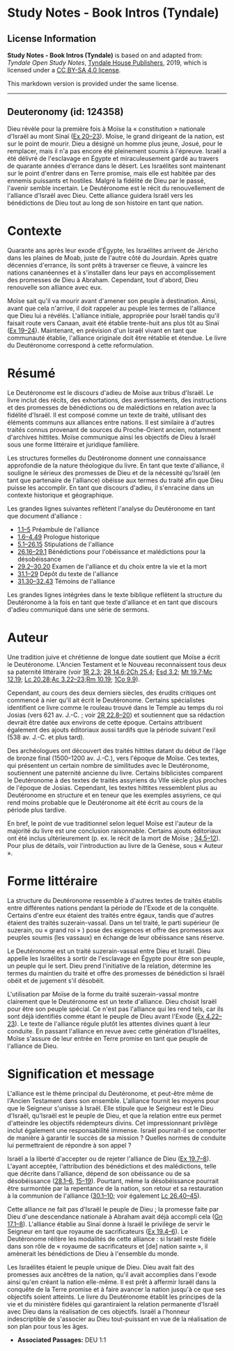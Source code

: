 # Study Notes - Book Intros (Tyndale)

## License Information

**Study Notes - Book Intros (Tyndale)** is based on and adapted from: _Tyndale Open Study Notes_, [Tyndale House Publishers](https://tyndaleopenresources.com/), 2019, which is licensed under a [CC BY-SA 4.0 license](https://creativecommons.org/licenses/by-sa/4.0/legalcode.en).

This markdown version is provided under the same license.



--------------------------------

## Deuteronomy (id: 124358)

Dieu révèle pour la première fois à Moïse la « constitution » nationale d'Israël au mont Sinaï ([Ex 20–23](https://ref.ly/Exod20:1-Exod23:33)). Moïse, le grand dirigeant de la nation, est sur le point de mourir. Dieu a désigné un homme plus jeune, Josué, pour le remplacer, mais il n'a pas encore été pleinement soumis à l'épreuve. Israël a été délivré de l'esclavage en Égypte et miraculeusement gardé au travers de quarante années d'errance dans le désert. Les Israélites sont maintenant sur le point d'entrer dans en Terre promise, mais elle est habitée par des ennemis puissants et hostiles. Malgré la fidélité de Dieu par le passé, l'avenir semble incertain. Le Deutéronome est le récit du renouvellement de l'alliance d'Israël avec Dieu. Cette alliance guidera Israël vers les bénédictions de Dieu tout au long de son histoire en tant que nation.

Contexte
========

Quarante ans après leur exode d'Égypte, les Israélites arrivent de Jéricho dans les plaines de Moab, juste de l'autre côté du Jourdain. Après quatre décennies d'errance, ils sont prêts à traverser ce fleuve, à vaincre les nations cananéennes et à s'installer dans leur pays en accomplissement des promesses de Dieu à Abraham. Cependant, tout d'abord, Dieu renouvelle son alliance avec eux.

Moïse sait qu'il va mourir avant d'amener son peuple à destination. Ainsi, avant que cela n'arrive, il doit rappeler au peuple les termes de l'alliance que Dieu lui a révélés. L'alliance initiale, appropriée pour Israël tandis qu'il faisait route vers Canaan, avait été établie trente\-huit ans plus tôt au Sinaï ([Ex 19–24](https://ref.ly/Exod19:1-Exod24:18)). Maintenant, en prévision d'un Israël vivant en tant que communauté établie, l'alliance originale doit être rétablie et étendue. Le livre du Deutéronome correspond à cette reformulation.

Résumé
======

Le Deutéronome est le discours d'adieu de Moïse aux tribus d'Israël. Le livre inclut des récits, des exhortations, des avertissements, des instructions et des promesses de bénédictions ou de malédictions en relation avec la fidélité d'Israël. Il est composé comme un texte de traité, utilisant des éléments communs aux alliances entre nations. Il est similaire à d'autres traités connus provenant de sources du Proche\-Orient ancien, notamment d'archives hittites. Moïse communique ainsi les objectifs de Dieu à Israël sous une forme littéraire et juridique familière.

Les structures formelles du Deutéronome donnent une connaissance approfondie de la nature théologique du livre. En tant que texte d'alliance, il souligne le sérieux des promesses de Dieu et de la nécessité qu'Israël (en tant que partenaire de l'alliance) obéisse aux termes du traité afin que Dieu puisse les accomplir. En tant que discours d'adieu, il s'enracine dans un contexte historique et géographique.

Les grandes lignes suivantes reflètent l'analyse du Deutéronome en tant que document d'alliance :

* [1\.1–5](https://ref.ly/Deut1:1-Deut1:5) Préambule de l'alliance
* [1\.6–4\.49](https://ref.ly/Deut1:6-Deut4:49) Prologue historique
* [5\.1–26\.15](https://ref.ly/Deut5:1-Deut26:15) Stipulations de l'alliance
* [26\.16–29\.1](https://ref.ly/Deut26:16-Deut29:1) Bénédictions pour l'obéissance et malédictions pour la désobéissance
* [29\.2–30\.20](https://ref.ly/Deut29:2-Deut30:20) Examen de l'alliance et du choix entre la vie et la mort
* [31\.1–29](https://ref.ly/Deut31:1-Deut31:29) Dépôt du texte de l'alliance
* [31\.30–32\.43](https://ref.ly/Deut31:30-Deut32:43) Témoins de l'alliance

Les grandes lignes intégrées dans le texte biblique reflètent la structure du Deutéronome à la fois en tant que texte d'alliance et en tant que discours d'adieu communiqué dans une série de sermons.

Auteur
======

Une tradition juive et chrétienne de longue date soutient que Moïse a écrit le Deutéronome. L'Ancien Testament et le Nouveau reconnaissent tous deux sa paternité littéraire (voir [1R 2\.3](https://ref.ly/1Kgs2:3); [2R 14\.6](https://ref.ly/2Kgs14:6);[2Ch 25\.4](https://ref.ly/2Chr25:4); [Esd 3\.2](https://ref.ly/Ezra3:2); [Mt 19\.7](https://ref.ly/Matt19:7);[Mc 12\.19](https://ref.ly/Mark12:19); [Lc 20\.28](https://ref.ly/Luke20:28);[Ac 3\.22–23](https://ref.ly/Acts3:22-Acts3:23);[Rm 10\.19](https://ref.ly/Rom10:19); [1Co 9\.9](https://ref.ly/1Cor9:9)).

Cependant, au cours des deux derniers siècles, des érudits critiques ont commencé à nier qu'il ait écrit le Deutéronome. Certains spécialistes identifient ce livre comme le rouleau trouvé dans le Temple au temps du roi Josias (vers 621 av. J.\-C. ; voir [2R 22\.8–20](https://ref.ly/2Kgs22:8-2Kgs22:20)) et soutiennent que sa rédaction devrait être datée aux environs de cette époque. Certains attribuent également des ajouts éditoriaux aussi tardifs que la période suivant l'exil (538 av. J.\-C. et plus tard).

Des archéologues ont découvert des traités hittites datant du début de l'âge de bronze final (1500–1200 av. J.\-C.), vers l'époque de Moïse. Ces textes, qui présentent un certain nombre de similitudes avec le Deutéronome, soutiennent une paternité ancienne du livre. Certains biblicistes comparent le Deutéronome à des textes de traités assyriens du VIIe siècle plus proches de l'époque de Josias. Cependant, les textes hittites ressemblent plus au Deutéronome en structure et en teneur que les exemples assyriens, ce qui rend moins probable que le Deutéronome ait été écrit au cours de la période plus tardive.

En bref, le point de vue traditionnel selon lequel Moïse est l'auteur de la majorité du livre est une conclusion raisonnable. Certains ajouts éditoriaux ont été inclus ultérieurement (p. ex. le récit de la mort de Moïse ; [34\.5–12](https://ref.ly/Deut34:5-Deut34:12)). Pour plus de détails, voir l'introduction au livre de la Genèse, sous « Auteur ».

Forme littéraire
================

La structure du Deutéronome ressemble à d'autres textes de traités établis entre différentes nations pendant la période de l'Exode et de la conquête. Certains d'entre eux étaient des traités entre égaux, tandis que d'autres étaient des traités suzerain\-vassal. Dans un tel traité, le parti supérieur (le suzerain, ou « grand roi » ) pose des exigences et offre des promesses aux peuples soumis (les vassaux) en échange de leur obéissance sans réserve.

Le Deutéronome est un traité suzerain\-vassal entre Dieu et Israël. Dieu appelle les Israélites à sortir de l'esclavage en Égypte pour être son peuple, un peuple qui le sert. Dieu prend l'initiative de la relation, détermine les termes du maintien du traité et offre des promesses de bénédiction si Israël obéit et de jugement s'il désobéit.

L'utilisation par Moïse de la forme du traité suzerain\-vassal montre clairement que le Deutéronome est un texte d'alliance. Dieu choisit Israël pour être son peuple spécial. Ce n'est pas l'alliance qui les rend tels, car ils sont déjà identifiés comme étant le peuple de Dieu avant l'Exode ([Ex 4\.22–23](https://ref.ly/Exod4:22-Exod4:23)). Le texte de l'alliance régule plutôt les attentes divines quant à leur conduite. En passant l'alliance en revue avec cette génération d'Israélites, Moïse s'assure de leur entrée en Terre promise en tant que peuple de l'alliance de Dieu.

Signification et message
========================

L'alliance est le thème principal du Deutéronome, et peut\-être même de l'Ancien Testament dans son ensemble. L'alliance fournit les moyens pour que le Seigneur s'unisse à Israël. Elle stipule que le Seigneur est le Dieu d'Israël, qu'Israël est le peuple de Dieu, et que la relation entre eux permet d'atteindre les objectifs rédempteurs divins. Cet impressionnant privilège inclut également une responsabilité immense. Israël pourrait\-il se comporter de manière à garantir le succès de sa mission ? Quelles normes de conduite lui permettraient de répondre à son appel ?

Israël a la liberté d'accepter ou de rejeter l'alliance de Dieu ([Ex 19\.7–8](https://ref.ly/Exod19:7-Exod19:8)). L'ayant acceptée, l'attribution des bénédictions et des malédictions, telle que décrite dans l'alliance, dépend de son obéissance ou de sa désobéissance ([28\.1–6](https://ref.ly/Deut28:1-Deut28:6), [15–19](https://ref.ly/Deut28:15-Deut28:19)). Pourtant, même la désobéissance pourrait être surmontée par la repentance de la nation, son retour et sa restauration à la communion de l'alliance ([30\.1–10](https://ref.ly/Deut30:1-Deut30:10); voir également [Lc 26\.40–45](https://ref.ly/Lev26:40-Lev26:45)).

Cette alliance ne fait pas d'Israël le peuple de Dieu ; la promesse faite par Dieu d'une descendance nationale à Abraham avait déjà accompli cela ([Gn 17\.1–8](https://ref.ly/Gen17:1-Gen17:8)). L'alliance établie au Sinaï donne à Israël le privilège de servir le Seigneur en tant que royaume de sacrificateurs ([Ex 19\.4–6](https://ref.ly/Exod19:4-Exod19:6)). Le Deutéronome réitère les modalités de cette alliance : si Israël reste fidèle dans son rôle de « royaume de sacrificateurs et \[de] nation sainte », il amènerait les bénédictions de Dieu à l'ensemble du monde.

Les Israélites étaient le peuple unique de Dieu. Dieu avait fait des promesses aux ancêtres de la nation, qu'il avait accomplies dans l'exode ainsi qu'en créant la nation elle\-même. Il est prêt à affermir Israël dans la conquête de la Terre promise et à faire avancer la nation jusqu'à ce que ses objectifs soient atteints. Le livre du Deutéronome établit les principes de la vie et du ministère fidèles qui garantiraient la relation permanente d'Israël avec Dieu dans la réalisation de ces objectifs. Israël a l'honneur indescriptible de s'associer au Dieu tout\-puissant en vue de la réalisation de son plan pour tous les âges.

* **Associated Passages:** DEU 1:1

